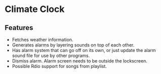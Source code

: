 Climate Clock
=============

Features
--------
* Fetches weather information.
* Generates alarms by layering sounds on top of each other.
* Has alarm system that can go off on its own, or just update the alarm sound file for use by other programs.
* Dismiss alarm. Alarm screen needs to be outside the lockscreen.
* Possible Rdio support for songs from playlist.  

